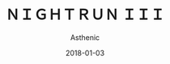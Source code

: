 ---
title: "ＮＩＧＨＴＲＵＮ ＩＩＩ"
subtitle: "Asthenic"
customForwardUrl: "https://www.youtube.com/watch?v=Ijsz6uPdTnw"
displayImg: "https://img.youtube.com/vi/Ijsz6uPdTnw/0.jpg"
date: "2018-01-03"
newTab: true 
---